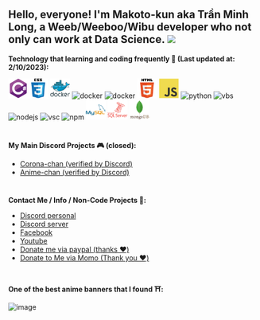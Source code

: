 ## Hello, everyone! I'm Makoto-kun aka Trần Minh Long, a Weeb/Weeboo/Wibu developer who not only can work at Data Science. ![](https://komarev.com/ghpvc/?username=MakotoTheGod&color=green&style=for-the-badge&label=Profile+view+since+21/9/2022)

 **Technology that learning and coding frequently 🌟 (Last updated at: 2/10/2023):**

<img src="https://raw.githubusercontent.com/devicons/devicon/master/icons/csharp/csharp-original.svg" alt="csharp" width="40" height="40" style="max-width: 100%;"><img src="https://raw.githubusercontent.com/devicons/devicon/master/icons/css3/css3-original-wordmark.svg" alt="css3" width="40" height="40" style="max-width: 100%;"> 
<img src="https://raw.githubusercontent.com/devicons/devicon/master/icons/docker/docker-original-wordmark.svg" alt="docker" width="40" height="40" style="max-width: 100%;">
<img src="https://raw.githubusercontent.com/heroku/favicon/master/favicon.iconset/icon_32x32.png" alt="docker" width="40" height="40" style="max-width: 100%;">
<img src="https://git-scm.com/images/logos/logomark-orange@2x.png" alt="docker" width="40" height="40" style="max-width: 100%;">
<img src="https://raw.githubusercontent.com/devicons/devicon/master/icons/html5/html5-original-wordmark.svg" alt="html5" width="40" height="40" style="max-width: 100%;"> 
<img src="https://raw.githubusercontent.com/devicons/devicon/master/icons/javascript/javascript-original.svg" alt="javascript" width="40" height="40" style="max-width: 100%;">
<img src="https://user-images.githubusercontent.com/25181517/183423507-c056a6f9-1ba8-4312-a350-19bcbc5a8697.png" alt="python" width="40" height="40" style="max-width: 100%;">
<img src="https://w7.pngwing.com/pngs/237/332/png-transparent-vbscript-scripting-language-visual-basic-microsoft-analyst-angle-text-rectangle-thumbnail.png" alt="vbs" width="40" height="40" style="max-width: 100%;">
<img src="https://user-images.githubusercontent.com/25181517/183568594-85e280a7-0d7e-4d1a-9028-c8c2209e073c.png" alt="nodejs" width="40" height="40" style="max-width: 100%;">
<img src="https://user-images.githubusercontent.com/25181517/192108891-d86b6220-e232-423a-bf5f-90903e6887c3.png" alt="vsc" width="40" height="40" style="max-width: 100%;">
<img src="https://user-images.githubusercontent.com/25181517/121401671-49102800-c959-11eb-9f6f-74d49a5e1774.png" alt="npm" width="40" height="40" style="max-width: 100%;">
<img src="https://raw.githubusercontent.com/devicons/devicon/55609aa5bd817ff167afce0d965585c92040787a/icons/mysql/mysql-original-wordmark.svg" alt="npm" width="40" height="40" style="max-width: 100%;">
<img src="https://raw.githubusercontent.com/devicons/devicon/55609aa5bd817ff167afce0d965585c92040787a/icons/microsoftsqlserver/microsoftsqlserver-plain-wordmark.svg" alt="npm" width="40" height="40" style="max-width: 100%;">
<img src="https://raw.githubusercontent.com/devicons/devicon/55609aa5bd817ff167afce0d965585c92040787a/icons/mongodb/mongodb-original-wordmark.svg" alt="npm" width="40" height="40" style="max-width: 100%;">
# 
**My Main Discord Projects 🎮 (closed):**
- [Corona-chan (verified by Discord)](https://top.gg/bot/657215950420049941)
- [Anime-chan (verified by Discord)](https://top.gg/bot/631096207254618141)
# 
**Contact Me / Info / Non-Code Projects 🌸:**
- [Discord personal](https://discordapp.com/users/485277325328384000)
- [Discord server](https://discord.com/invite/wbw)
- [Facebook](https://www.facebook.com/wbwmakoto)
- [Youtube](https://www.youtube.com/c/LolSkiller)
- [Donate me via paypal (thanks ❤️)](https://paypal.me/makotowbw)
- [Donate to Me via Momo (Thank you ❤️)](https://me.momo.vn/OeIRu8IViku9TyiPu4Te)
# 
**One of the best anime banners that I found ⛩️:**

![image](https://github.com/WBWMakoto/WBWMakoto/assets/57854962/ced4f769-5977-4a67-b266-9fa7242521cc)




